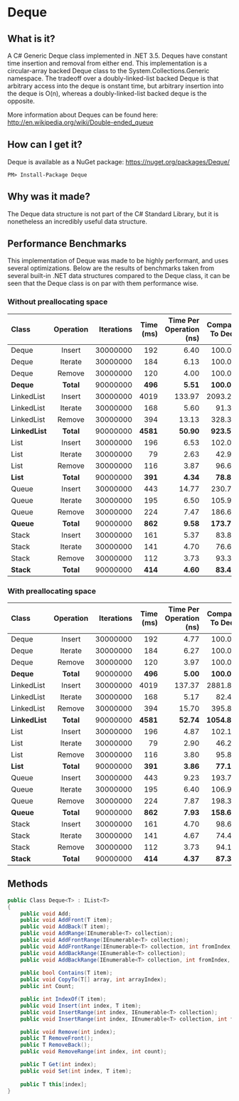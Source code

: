 Deque
=====

What is it?
-----------

A C# Generic Deque class implemented in .NET 3.5. Deques have constant time insertion and removal from either end. This implementation is a circular-array backed Deque class to the System.Collections.Generic namespace. The tradeoff over a doubly-linked-list backed Deque is that arbitrary access into the deque is onstant time, but arbitrary insertion into the deque is O(n), whereas a doubly-linked-list backed deque is the opposite.

More information about Deques can be found here: http://en.wikipedia.org/wiki/Double-ended_queue

How can I get it?
-----------------

Deque is available as a NuGet package: https://nuget.org/packages/Deque/

```
PM> Install-Package Deque
```

Why was it made?
----------------

The Deque data structure is not part of the C# Standard Library, but it is nonetheless an incredibly useful data structure.

Performance Benchmarks
----------------------

This implementation of Deque was made to be highly performant, and uses several optimizations. Below are the results of benchmarks taken from several built-in .NET data structures compared to the Deque class, it can be seen that the Deque class is on par with them performance wise.

### Without preallocating space ###

|      Class     | Operation | Iterations | Time (ms) | Time Per Operation (ns) | Compared To Deque |
|:-------------- |:---------:| ----------:| ---------:| -----------------------:| -----------------:|
|   Deque        |  Insert   |   30000000 |	     192  |                   6.40  |          100.00%  |
|   Deque        |  Iterate  |   30000000 |	     184  |                   6.13  |          100.00%  |
|   Deque        |  Remove   |   30000000 |	     120  |                   4.00  |          100.00%  |
| **Deque**      | **Total** |   90000000 |	   **496**|                 **5.51**|        **100.00%**|
|   LinkedList   |  Insert   |   30000000 |	    4019  |                 133.97  |         2093.23%  |
|   LinkedList   |  Iterate  |   30000000 |	     168  |            	      5.60  |           91.30%  |
|   LinkedList   |  Remove   |   30000000 |	     394  |           	     13.13  |          328.33%  |
| **LinkedList** | **Total** |   90000000 |   **4581**|           	   **50.90**|        **923.59%**|
|   List         |  Insert   |   30000000 |      196  |           	      6.53  |          102.08%  |
|   List         |  Iterate  |   30000000 |	      79  |           	      2.63  |           42.93%  |
|   List         |  Remove   |   30000000 |	     116  |           	      3.87  |           96.67%  |
| **List**       | **Total** |   90000000 |	   **391**|           	    **4.34**|         **78.83%**|
|   Queue        |  Insert   |   30000000 |	     443  |           	     14.77  |          230.73%  |
|   Queue        |  Iterate  |   30000000 |      195  |           	      6.50  |          105.98%  |
|   Queue        |  Remove   |   30000000 |      224  |           	      7.47  |          186.67%  |
| **Queue**      | **Total** |   90000000 |    **862**|           	    **9.58**|        **173.79%**|
|   Stack        |  Insert   |   30000000 |      161  |           	      5.37  |           83.85%  |
|   Stack        |  Iterate  |   30000000 |      141  |           	      4.70  |           76.63%  |
|   Stack        |  Remove   |   30000000 |      112  |           	      3.73  |           93.33%  |
| **Stack**      | **Total** |   90000000 |    **414**|           	    **4.60**|         **83.47%**|

### With preallocating space ###

|      Class     | Operation | Iterations | Time (ms) | Time Per Operation (ns) | Compared To Deque |
|:-------------- |:---------:| ----------:| ---------:| -----------------------:| -----------------:|
|   Deque        |  Insert   |   30000000 |	     192  |                   4.77  |          100.00%  |
|   Deque        |  Iterate  |   30000000 |	     184  |                   6.27  |          100.00%  |
|   Deque        |  Remove   |   30000000 |	     120  |                   3.97  |          100.00%  |
| **Deque**      | **Total** |   90000000 |	   **496**|                 **5.00**|        **100.00%**|
|   LinkedList   |  Insert   |   30000000 |	    4019  |                 137.37  |         2881.82%  |
|   LinkedList   |  Iterate  |   30000000 |	     168  |            	      5.17  |           82.45%  |
|   LinkedList   |  Remove   |   30000000 |	     394  |           	     15.70  |          395.80%  |
| **LinkedList** | **Total** |   90000000 |   **4581**|           	   **52.74**|       **1054.89%**|
|   List         |  Insert   |   30000000 |      196  |           	      4.87  |          102.10%  |
|   List         |  Iterate  |   30000000 |	      79  |           	      2.90  |           46.26%  |
|   List         |  Remove   |   30000000 |	     116  |           	      3.80  |           95.80%  |
| **List**       | **Total** |   90000000 |	   **391**|           	    **3.86**|         **77.11%**|
|   Queue        |  Insert   |   30000000 |	     443  |           	      9.23  |          193.71%  |
|   Queue        |  Iterate  |   30000000 |      195  |           	      6.40  |          106.91%  |
|   Queue        |  Remove   |   30000000 |      224  |           	      7.87  |          198.32%  |
| **Queue**      | **Total** |   90000000 |    **862**|           	    **7.93**|        **158.67%**|
|   Stack        |  Insert   |   30000000 |      161  |           	      4.70  |           98.60%  |
|   Stack        |  Iterate  |   30000000 |      141  |           	      4.67  |           74.47%  |
|   Stack        |  Remove   |   30000000 |      112  |           	      3.73  |           94.12%  |
| **Stack**      | **Total** |   90000000 |    **414**|           	    **4.37**|         **87.33%**|


Methods
-------

```csharp
public Class Deque<T> : IList<T>
{
    public void Add;
    public void AddFront(T item);
    public void AddBack(T item);
    public void AddRange(IEnumerable<T> collection);
    public void AddFrontRange(IEnumerable<T> collection);
    public void AddFrontRange(IEnumerable<T> collection, int fromIndex, int count);
    public void AddBackRange(IEnumerable<T> collection);
    public void AddBackRange(IEnumerable<T> collection, int fromIndex, int count);
    
    public bool Contains(T item);
    public void CopyTo(T[] array, int arrayIndex);
    public int Count;

    public int IndexOf(T item);
    public void Insert(int index, T item);
    public void InsertRange(int index, IEnumerable<T> collection);
    public void InsertRange(int index, IEnumerable<T> collection, int fromIndex, int count);

    public void Remove(int index);
    public T RemoveFront();
    public T RemoveBack();
    public void RemoveRange(int index, int count);

    public T Get(int index);
    public void Set(int index, T item);
    
    public T this[index];
}
```
